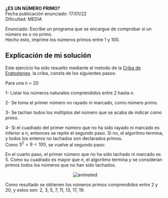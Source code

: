  **¿ES UN NÚMERO PRIMO?**  
 Fecha publicación enunciado: 17/01/22  
 Dificultad: MEDIA  
 
Enunciado: Escribe un programa que se encargue de comprobar si un número es o no primo.  
Hecho esto, imprime los números primos entre 1 y 100.  

## Explicación de mi solución

Este ejercicio ha sido resuelto mediante el metodo de la [Criba de Eratostenes](https://es.wikipedia.org/wiki/Criba_de_Erat%C3%B3stenes). la criba, consta de los siguientes pasos: 

Para una n = 20

1- Listar los números naturales comprendidos entre 2 hasta *n*.  

2- Se toma el primer número no rayado ni marcado, como número primo.  



3- Se tachan todos los múltiplos del número que se acaba de indicar como primo.  

4- Si el cuadrado del primer número que no ha sido rayado ni marcado es inferior a *n*, entonces se repite el segundo paso. Si no, el algoritmo termina, y todos los enteros no tachados son declarados primos.  
Como $3^2 = 9 < 100$, se vuelve al segundo paso:  


En el cuarto paso, el primer número que no ha sido tachado ni marcado es 5. Como su cuadrado es mayor que *n*, el algoritmo termina y se consideran primos todos los números que no han sido tachados.

<p align="center">
<img src="https://user-images.githubusercontent.com/68005809/188928576-acc2eaed-a42a-40f2-a967-0fe5eed8e1f5.gif" alt="animated" />
</p>

Como resultado se obtienen los números primos comprendidos entre 2 y 20, y estos son: 2, 3, 5, 7, 11, 13, 17, 19.





